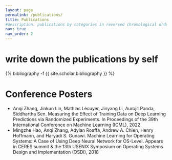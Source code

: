 ```yaml
---
layout: page
permalink: /publications/
title: Publications
#description: publications by categories in reversed chronological order. generated by jekyll-scholar.
nav: true
nav_order: 2
---
```

<!-- _pages/publications.md -->
<!-- <div class="publications">

{% bibliography -f {{ site.scholar.bibliography }} %}

</div> -->

# write down the publications by self

<!-- _pages/publications.md -->
<div class="Publications">

{% bibliography -f {{ site.scholar.bibliography }} %}

</div>

# Conference Posters

- Anqi Zhang, Jinkun Lin, Mathias Lécuyer, Jinyang Li, Aurojit Panda, Siddhartha Sen. Measuring the Effect of Training Data on Deep Learning Predictions via Randomized Experiments. In Proceedings of the 39th International Conference on Machine Learning (ICML), 2022
- Mingzhe Hao, Anqi Zhang, Adylan Roaffa, Andrew A. Chien, Henry Hoffmann, and Haryadi S. Gunawi. Machine Learning for Operating Systems: A Case of Using Deep Neural Network for OS-Level. Appears in CERES summit & the 13th USENIX Symposium on Operating Systems Design and Implementation (OSDI), 2018
